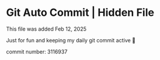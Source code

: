 # Git Auto Commit | Hidden File

This file was added Feb 12, 2025

Just for fun and keeping my daily git commit active 🤪

commit number: 3116937
